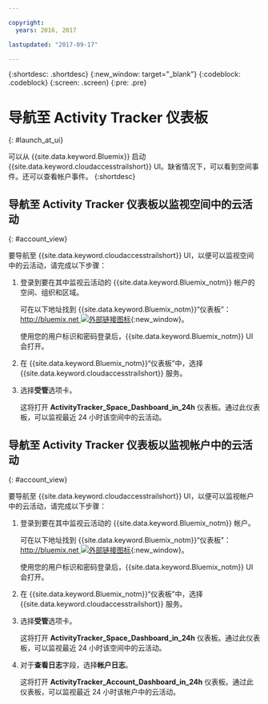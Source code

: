 ```yaml
---

copyright:
  years: 2016, 2017

lastupdated: "2017-09-17"

---
```


{:shortdesc: .shortdesc}
{:new_window: target="_blank"}
{:codeblock: .codeblock}
{:screen: .screen}
{:pre: .pre}


# 导航至 Activity Tracker 仪表板
{: #launch_at_ui}

可以从 {{site.data.keyword.Bluemix}} 启动 {{site.data.keyword.cloudaccesstrailshort}} UI。缺省情况下，可以看到空间事件。还可以查看帐户事件。
{:shortdesc}
   

## 导航至 Activity Tracker 仪表板以监视空间中的云活动
{: #account_view}

要导航至 {{site.data.keyword.cloudaccesstrailshort}} UI，以便可以监视空间中的云活动，请完成以下步骤：

1. 登录到要在其中监视云活动的 {{site.data.keyword.Bluemix_notm}} 帐户的空间、组织和区域。

    可在以下地址找到 {{site.data.keyword.Bluemix_notm}}“仪表板”：[http://bluemix.net ![外部链接图标](../../../../icons/launch-glyph.svg "外部链接图标")](http://bluemix.net){:new_window}。
    
	使用您的用户标识和密码登录后，{{site.data.keyword.Bluemix_notm}} UI 会打开。

2. 在 {{site.data.keyword.Bluemix_notm}}“仪表板”中，选择 {{site.data.keyword.cloudaccesstrailshort}} 服务。 
    
3. 选择**受管**选项卡。

    这将打开 **ActivityTracker_Space_Dashboard_in_24h** 仪表板。通过此仪表板，可以监视最近 24 小时该空间中的云活动。 


## 导航至 Activity Tracker 仪表板以监视帐户中的云活动
{: #account_view}

要导航至 {{site.data.keyword.cloudaccesstrailshort}} UI，以便可以监视帐户中的云活动，请完成以下步骤：

1. 登录到要在其中监视云活动的 {{site.data.keyword.Bluemix_notm}} 帐户。

    可在以下地址找到 {{site.data.keyword.Bluemix_notm}}“仪表板”：[http://bluemix.net ![外部链接图标](../../../../icons/launch-glyph.svg "外部链接图标")](http://bluemix.net){:new_window}。
    
	使用您的用户标识和密码登录后，{{site.data.keyword.Bluemix_notm}} UI 会打开。

2. 在 {{site.data.keyword.Bluemix_notm}}“仪表板”中，选择 {{site.data.keyword.cloudaccesstrailshort}} 服务。 
    
3. 选择**受管**选项卡。

    这将打开 **ActivityTracker_Space_Dashboard_in_24h** 仪表板。通过此仪表板，可以监视最近 24 小时该空间中的云活动。 

4. 对于**查看日志**字段，选择**帐户日志**。

    这将打开 **ActivityTracker_Account_Dashboard_in_24h** 仪表板。通过此仪表板，可以监视最近 24 小时该帐户中的云活动。

